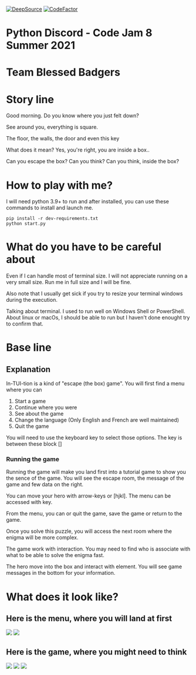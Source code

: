 [![DeepSource](https://deepsource.io/gh/StephD/CJ8-blessed-badgers.svg/?label=active+issues&show_trend=true&token=s8xqRUdIFJeB-Cd-zTynrJIw)](https://deepsource.io/gh/StephD/CJ8-blessed-badgers/?ref=repository-badge)
[![CodeFactor](https://www.codefactor.io/repository/github/stephd/cj8-blessed-badgers/badge?s=a5743e65f580e29c6f82336dbcf4703b2b835113)](https://www.codefactor.io/repository/github/stephd/cj8-blessed-badgers)

# Python Discord - Code Jam 8 Summer 2021
# Team Blessed Badgers

# Story line

Good morning. Do you know where you just felt down?

See around you, everything is square.

The floor, the walls, the door and even this key

What does it mean? Yes, you're right, you are inside a box..

Can you escape the box?
Can you think?
Can you think, inside the box?

# How to play with me?

I will need python 3.9+ to run and after installed, you can use these commands to install and launch me.

```
pip install -r dev-requirements.txt
python start.py
```

# What do you have to be careful about

Even if I can handle most of terminal size. I will not appreciate running on a very small size.
Run me in full size and I will be fine.

Also note that I usually get sick if you try to resize your terminal windows during the execution.

Talking about terminal. I used to run well on Windows Shell or PowerShell.
About linux or macOs, I should be able to run but I haven't done enought try to confirm that.


# Base line

## Explanation

In-TUI-tion is a kind of "escape (the box) game".
You will first find a menu where you can

1. Start a game
2. Continue where you were
3. See about the game
4. Change the language (Only English and French are well maintained)
5. Quit the game

You will need to use the keyboard key to select those options.
The key is between these block []

### Running the game

Running the game will make you land first into a tutorial game to show you the sence of the game.
You will see the escape room, the message of the game and few data on the right.

You can move your hero with arrow-keys or [hjkl]. The menu can be accessed with <ESC> key.

From the menu, you can or quit the game, save the game or return to the game.

Once you solve this puzzle, you will access the next room where the enigma will be more complex.

The game work with interaction. You may need to find who is associate with what to be able to solve the enigma fast.

The hero move into the box and interact with element. You will see game messages in the bottom for your information.



# What does it look like?

## Here is the menu, where you will land at first

![](https://github.com/StephD/CJ8-blessed-badgers/blob/develop/assets/screenshots/menu.png)
![](https://github.com/StephD/CJ8-blessed-badgers/blob/develop/assets/screenshots/menu_language.png)

## Here is the game, where you might need to think

![](https://github.com/StephD/CJ8-blessed-badgers/blob/develop/assets/screenshots/game_new.png)
![](https://github.com/StephD/CJ8-blessed-badgers/blob/develop/assets/screenshots/game_run.png)
![](https://github.com/StephD/CJ8-blessed-badgers/blob/develop/assets/screenshots/game_interaction.png)
